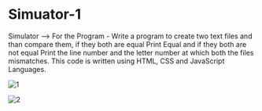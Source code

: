 # Simuator-1
Simulator --> For the Program - Write a program to create two text files and than compare them, if they both are equal Print Equal and if they both are not equal Print the line number and the letter number at which both the files mismatches. This code is written using HTML, CSS and JavaScript Languages.

![1](https://user-images.githubusercontent.com/101797443/159101066-ed7253fa-b8d4-409d-af65-60e8bde0d5dc.png)
 
![2](https://user-images.githubusercontent.com/101797443/159101068-8dafb3c2-ca67-435a-a596-9c9d39e0265d.png)
